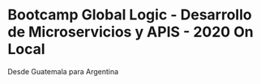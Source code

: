 # Bootcamp Global Logic - Desarrollo de Microservicios y APIS - 2020 On Local

Desde Guatemala para Argentina
